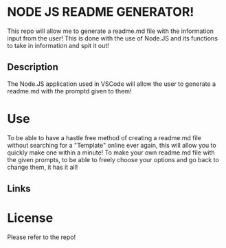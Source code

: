 # NODE JS README GENERATOR!
This repo will allow me to generate a readme.md file with the information input from the user! This is done with the use of Node.JS and its functions to take in information and spit it out!

## Description 
The Node.JS application used in VSCode will allow the user to generate a readme.md with the promptd given to them!


# Use

To be able to have a hastle free method of creating a readme.md file without searching for a "Template" online ever again, this will allow you to quickly make one within a minute! To make your own readme.md file with the given prompts, to be able to freely choose your options and go back to change them, it has it all!


## Links

# License 

Please refer to the repo!

